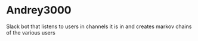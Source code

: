 # Andrey3000
Slack bot that listens to users in channels it is in and creates markov chains of the various users
